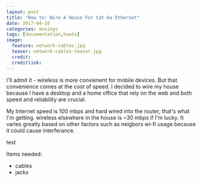 ```yaml
---
layout: post
title: "How to: Wire A House For Cat-6a Ethernet"
date: 2017-04-10
categories: musings
tags: [documentation,howto]
image:
  feature: network-cables.jpg
  teaser: network-cables-teaser.jpg
  credit:
  creditlink:
---
```


I'll admit it - wireless is more convienent for mobile devices. But that convenience comes at the cost of speed. I decided to wire my house because I have a desktop and a home office that rely on the web and both speed and reliability are crucial.

My Internet speed is 100 mbps and hard wired into the router, that's what I'm getting. wireless elsewhere in the house is ~30 mbps if I'm lucky. It varies greatly based on other factors such as neigbors wi-fi usage because it could cause interferance.

test

Items needed:
* cables
* jacks
